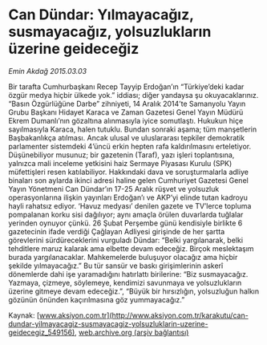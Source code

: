 # Can Dündar: Yılmayacağız, susmayacağız, yolsuzlukların üzerine geideceğiz

*Emin Akdağ 2015.03.03*

<div class="pNewsDetailMainContent" itemprop="articleBody">
 <p>
  Bir tarafta Cumhurbaşkanı Recep Tayyip Erdoğan’ın “Türkiye’deki kadar özgür medya hiçbir ülkede yok.” iddiası; diğer yandaysa şu okuyacaklarınız. “Basın Özgürlüğüne Darbe” zihniyeti, 14 Aralık 2014’te Samanyolu Yayın Grubu Başkanı Hidayet Karaca ve Zaman Gazetesi Genel Yayın Müdürü Ekrem Dumanlı’nın gözaltına alınmasıyla iyice somutlaştı. Hukukun hiçe sayılmasıyla Karaca, halen tutuklu. Bundan sonraki aşama; tüm manşetlerin Başbakanlıkça atılması. Ancak ulusal ve uluslararası tepkiler demokratik parlamenter sistemdeki 4’üncü erkin hepten rafa kaldırılmasını erteletiyor. Düşünebiliyor musunuz; bir gazetenin (Taraf), yazı işleri toplantısına, yalnızca mali inceleme yetkisini haiz Sermaye Piyasası Kurulu (SPK) müfettişleri resen katılabiliyor. Hakkındaki dava ve soruşturmalarla adliye binaları son aylarda ikinci adresi haline gelen Cumhuriyet Gazetesi Genel Yayın Yönetmeni Can Dündar’ın 17-25 Aralık rüşvet ve yolsuzluk operasyonlarına ilişkin yayınları Erdoğan’ı ve AKP’yi elinde tutan kadroyu hayli rahatsız ediyor. ‘Havuz medyası’ denilen gazete ve TV’lerce topluma pompalanan korku sisi dağılıyor; aynı amaçla örülen duvarlarda tuğlalar yerinden oynuyor çünkü. 26 Şubat Perşembe günü kendisiyle birlikte 6 gazetecinin ifade verdiği Çağlayan Adliyesi girişinde de her şartta görevlerini sürdüreceklerini vurguladı Dündar: “Belki yargılanarak, belki tehditlere maruz kalarak ama elbette devam edeceğiz. Birçok meslektaşım burada yargılanacaklar. Mahkemelerde buluşuyor olacağız ama hiçbir şekilde yılmayacağız.” Bu tür sansür ve baskı girişimlerinin askerî dönemlerde dahi işe yaramadığını hatırlattı birilerine: “Biz susmayacağız. Yazmaya, çizmeye, söylemeye, kendimizi savunmaya ve yolsuzlukların üzerine gitmeye devam edeceğiz.”, “Büyük bir hırsızlığın, yolsuzluğun halkın gözünün önünden kaçırılmasına göz yummayacağız.”
 </p>
</div>


Kaynak: [www.aksiyon.com.tr](http://www.aksiyon.com.tr/karakutu/can-dundar-yilmayacagiz-susmayacagiz-yolsuzluklarin-uzerine-geidecegiz_549156), [web.archive.org (arşiv bağlantısı)](http://web.archive.org/web/20150731015222/http://www.aksiyon.com.tr/karakutu/can-dundar-yilmayacagiz-susmayacagiz-yolsuzluklarin-uzerine-geidecegiz_549156)
